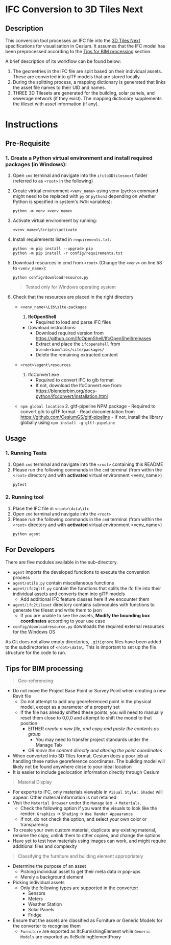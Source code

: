 # IFC Conversion to 3D Tiles Next

## Description
This conversion tool processes an IFC file into the [3D Tiles Next](https://github.com/CesiumGS/3d-tiles/tree/main/next) specifications for visualisation in Cesium. It assumes that the IFC model has been preprocessed according to the [Tips for BIM processing](#tips-for-bim-processing) section. 

A brief description of its workflow can be found below:
1. The geometries in the IFC file are split based on their individual assets. These are converted into glTF models that are stored locally.
2. During the splitting process, a mapping dictionary is generated that links the asset file names to their UID and names. 
3. THREE 3D Tilesets are generated for the building, solar panels, and sewerage network (if they exist). The mapping dictionary supplements the tileset with asset information (if any).

# Instructions
## Pre-Requisite
### 1. Create a Python virtual environment and install required packages (in Windows):
1) Open `cmd` terminal and navigate into the `ifcto3Dtilesnext` folder (referred to as `<root>` in the following) 

2) Create virtual environment `<venv_name>` using venv (`python` command might need to be replaced with `py` or `python3` depending on whether Python is specified in system's `PATH` variables):
    ```
    python -m venv <venv_name>
    ``` 

3) Activate virtual environment by running:
    ```
    <venv_name>\Scripts\activate
    ```

4) Install requirements listed in `requirements.txt`:
    ```
    python -m pip install --upgrade pip  
    python -m pip install -r config/requirements.txt
    ```

5) Download resources in cmd from `<root>` (Change the `<venv>` on line 58 to `<venv_name>`):
     ```
    python config/downloadresource.py
    ```
    > Tested only for Windows operating system

6) Check that the resources are placed in the right directory
    - `<venv_name>\Lib\site-packages`    
        1. **IfcOpenShell**
            - Required to load and parse IFC files
        - Download instructions:
            - Download required version from https://github.com/IfcOpenShell/IfcOpenShell/releases
            - Extract and place the `ifcopenshell` from `blenderbim/libs/site/packages/`
            - Delete the remaining extracted content
    
    - `<root>\agent\resources`
        1. IfcConvert.exe
            - Required to convert IFC to glb format
            - If not, download the IfcConvert.exe from: https://blenderbim.org/docs-python/ifcconvert/installation.html
    - `npm global location`
        2. gltf-pipeline NPM package
            - Required to convert glb to glTF format
            - Read documentation from https://github.com/CesiumGS/gltf-pipeline
            - If not, install the library globally using `npm install -g gltf-pipeline`

## Usage
### 1. Running Tests
1. Open `cmd` terminal and navigate into the `<root>` containing this README
2. Please run the following commands in the `cmd` terminal (from within the `<root>` directory and with **activated** virtual environment <venv_name>)
    ```
    pytest
    ```
### 2. Running tool
1. Place the IFC file in `<root>\data\ifc`
2. Open `cmd` terminal and navigate into the `<root>`
3. Please run the following commands in the `cmd` terminal (from within the `<root>` directory and with **activated** virtual environment <venv_name>)
    ```
    python agent
    ```

## For Developers
There are five modules available in the sub-directory.
- `agent` imports the developed functions to execute the conversion process
- `agent/utils.py` contain miscellaneous functions
- `agent/ifc2gltf.py` contain the functions that splits the ifc file into their individual assets and converts them into glTF models
    - Add additional IFC feature classes here if we encounter them
- `agent/ifc2tileset` directory contains submodules with functions to generate the tileset and write them to json
    - If you are unable to see the assets, **Modify the bounding box coordinates** according to your use case
- `config/downloadresource.py` downloads the required external resources for the Windows OS

As Git does not allow empty directories, `.gitignore` files have been added to the subdirectories  of `<root>\data\`. This is important to set up the file structure for the code to run. 

## Tips for BIM processing
>Geo-referencing
- Do not move the Project Base Point or Survey Point when creating a new Revit file
    - Do not attempt to add any georeferenced point in the physical model, except as a parameter of a property set
    - If the file has already shifted these points, you will need to manually reset them close to 0,0,0 and attempt to shift the model to that position
        - EITHER *create a new file, and copy and paste the contents as group*
            - You may need to transfer project standards under the Manage Tab
        - OR *move the content directly and altering the point coordinates*
- When converted into 3D Tiles format, Cesium does a poor job at handling these native georeference coordinates. The building model will likely not be found anywhere close to your ideal location
- It is easier to include geolocation information directly through Cesium 

>Material Display
- For exports to IFC, only materials viewable in `Visual Style: Shaded` will appear. Other material information is not retained
- Visit the `Material Browser` under the `Manage` tab -> `Materials`,
    - Check the following option if you want the visuals to look like the render: `Graphics` -> `Shading` -> `Use Render Appearance`
    - If not, do not check the option, and select your own color or transparency
- To create your own custom material, duplicate any existing material, rename the copy, unlink them to other copies, and change the options
- Have yet to test how materials using images can work, and might require additional files and complexity

>Classifying the furniture and building element appropriately
- Determine the purpose of an asset 
    - Picking individual asset to get their meta data in pop-ups
    - Merely a background element 
- Picking individual assets
    - Only the following types are supported in the converter:
        - Sensors
        - Meters
        - Weather Station
        - Solar Panels
        - Fridge
- Ensure that the assets are classified as Furniture or Generic Models for the converter to recognise them
    - `Furniture` are exported as IfcFurnishingElement while `Generic Models` are exported as IfcBuildingElementProxy 